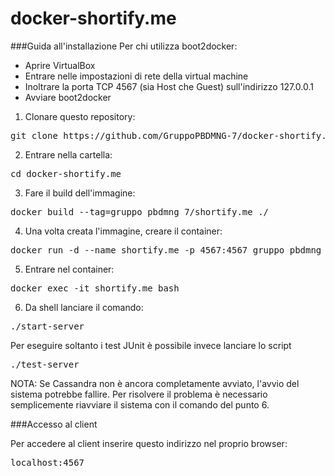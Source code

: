 # docker-shortify.me

###Guida all'installazione
Per chi utilizza boot2docker:
 - Aprire VirtualBox
 - Entrare nelle impostazioni di rete della virtual machine
 - Inoltrare la porta TCP 4567 (sia Host che Guest) sull'indirizzo 127.0.0.1
 - Avviare boot2docker

1. Clonare questo repository:
<pre>git clone https://github.com/GruppoPBDMNG-7/docker-shortify.me.git</pre>

2. Entrare nella cartella:
<pre>cd docker-shortify.me</pre>

3. Fare il build dell'immagine:
<pre>docker build --tag=gruppo_pbdmng_7/shortify.me ./</pre>

4. Una volta creata l'immagine, creare il container: 
<pre>docker run -d --name shortify.me -p 4567:4567 gruppo_pbdmng_7/shortify.me</pre>

5. Entrare nel container:
<pre>docker exec -it shortify.me bash</pre>

6. Da shell lanciare il comando:
<pre>./start-server</pre>

Per eseguire soltanto i test JUnit è possibile invece lanciare lo script
<pre>./test-server</pre>

NOTA: Se Cassandra non è ancora completamente avviato, l'avvio del sistema potrebbe fallire. Per risolvere il problema è necessario semplicemente riavviare il sistema con il comando del punto 6.

###Accesso al client

Per accedere al client inserire questo indirizzo nel proprio browser:
<pre>localhost:4567</pre>
